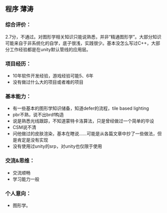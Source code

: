 ## 程序 薄涛

### 综合评价：

2.7分，不通过。对图形学相关知识只能说熟悉，并非“精通图形学”。大部分知识可能来自于非系统化的自学，底子很浅，实践很少。基本没怎么写过C++，大部分工作经验都是在unity默认管线的应用层。

### 项目经历：

* 10年软件开发经验，游戏经验可能5、6年
* 没有做过什么大的项目或者难的项目

### 基本能力：

* 有一些基本的图形学知识储备，知道defer的流程，tile based lighting
* pbr不熟，说不出brdf构造
* 说是熟悉光线跟踪，不知道蒙特卡洛算法，只是曾经做过一个简单的毕设
* CSM说不清
* 问他做过的皮肤渲染，基本在瞎说……可能是从各篇文章中抄了一些做法，但是肯定是没有实现
* 没有使用过unity的srp，对unity也仅限于使用

### 交流&思维：

* 交流顺畅
* 学习能力一般

### 个人意向：

* 图形学。